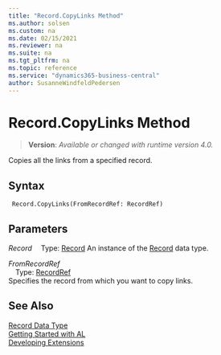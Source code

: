 ```yaml
---
title: "Record.CopyLinks Method"
ms.author: solsen
ms.custom: na
ms.date: 02/15/2021
ms.reviewer: na
ms.suite: na
ms.tgt_pltfrm: na
ms.topic: reference
ms.service: "dynamics365-business-central"
author: SusanneWindfeldPedersen
---
```

[//]: # (START>DO_NOT_EDIT)
[//]: # (IMPORTANT:Do not edit any of the content between here and the END>DO_NOT_EDIT.)
[//]: # (Any modifications should be made in the .xml files in the ModernDev repo.)
# Record.CopyLinks Method
> **Version**: _Available or changed with runtime version 4.0._

Copies all the links from a specified record.


## Syntax
```
 Record.CopyLinks(FromRecordRef: RecordRef)
```
## Parameters
*Record*
&emsp;Type: [Record](record-data-type.md)
An instance of the [Record](record-data-type.md) data type.

*FromRecordRef*  
&emsp;Type: [RecordRef](../recordref/recordref-data-type.md)  
Specifies the record from which you want to copy links.  



[//]: # (IMPORTANT: END>DO_NOT_EDIT)
## See Also
[Record Data Type](record-data-type.md)  
[Getting Started with AL](../../devenv-get-started.md)  
[Developing Extensions](../../devenv-dev-overview.md)